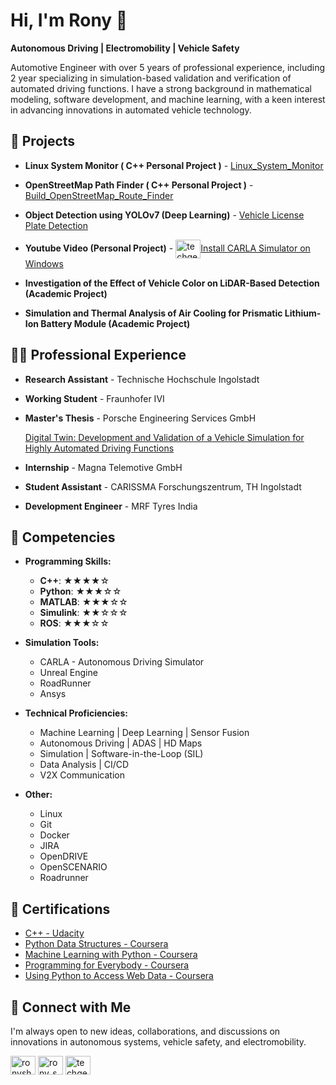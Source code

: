 # Hi, I'm Rony 👋

**Autonomous Driving | Electromobility | Vehicle Safety**

Automotive Engineer with over 5 years of professional experience, including 2 year specializing in simulation-based validation and verification of automated driving functions. I have a strong background in mathematical modeling, software development, and machine learning, with a keen interest in advancing innovations in automated vehicle technology.

## 🎯 Projects

- **Linux System Monitor ( C++ Personal Project )** - [Linux_System_Monitor](https://github.com/ronyshaji/Udacity_CPP/tree/main/Linux_System_Monitor)

- **OpenStreetMap Path Finder ( C++ Personal Project )** - [Build_OpenStreetMap_Route_Finder](https://github.com/ronyshaji/Udacity_CPP/tree/main/Build_OpenStreetMap_Route_Finder)

- **Object Detection using YOLOv7 (Deep Learning)** - [Vehicle License Plate Detection](https://github.com/ronyshaji/Number-Plate-Detection-Yolov7)

- **Youtube Video (Personal Project)** - <a href="https://www.youtube.com/watch?v=lLkFA0fPrgs" target="blank"><img align="center" src="https://raw.githubusercontent.com/rahuldkjain/github-profile-readme-generator/master/src/images/icons/Social/youtube.svg" alt="techgena" height="30" width="40" /></a><a href="https://www.youtube.com/watch?v=lLkFA0fPrgs" target="blank">Install CARLA Simulator on Windows</a> 

- **Investigation of the Effect of Vehicle Color on LiDAR-Based Detection (Academic Project)**

- **Simulation and Thermal Analysis of Air Cooling for Prismatic Lithium-Ion Battery Module (Academic Project)**

## 👨‍💻 Professional Experience

- **Research Assistant**  - Technische Hochschule Ingolstadt 

- **Working Student** - Fraunhofer IVI

- **Master's Thesis** - Porsche Engineering Services GmbH

  [Digital Twin: Development and Validation of a Vehicle Simulation for Highly Automated Driving Functions](https://github.com/ronyshaji/Master-Thesis)

- **Internship**  - Magna Telemotive GmbH

- **Student Assistant** - CARISSMA Forschungszentrum, TH Ingolstadt

- **Development Engineer** - MRF Tyres India  


## 🧠 Competencies

- **Programming Skills:**

  - **C++**: ★★★★☆
  - **Python**: ★★★☆☆
  - **MATLAB**: ★★★☆☆
  - **Simulink**: ★★☆☆☆
  - **ROS**: ★★★☆☆

- **Simulation Tools:**

  - CARLA - Autonomous Driving Simulator
  - Unreal Engine
  - RoadRunner
  - Ansys

- **Technical Proficiencies:**

  - Machine Learning | Deep Learning | Sensor Fusion
  - Autonomous Driving | ADAS | HD Maps
  - Simulation | Software-in-the-Loop (SIL)
  - Data Analysis | CI/CD
  - V2X Communication

- **Other:**
  - Linux
  - Git
  - Docker
  - JIRA
  - OpenDRIVE
  - OpenSCENARIO
  - Roadrunner

## 📝 Certifications

 - <a href="https://www.udacity.com/dashboard" target="blank">C++ - Udacity</a>
 - <a href="https://coursera.org/share/a42eb63af0f1585896efc86f66aff160" target="blank">Python Data Structures - Coursera</a>
 - <a href="https://coursera.org/share/7195f4d5ad89c9acebc2fb7b1b94d1e0" target="blank">Machine Learning with Python - Coursera</a>
 - <a href="https://coursera.org/share/4de579858aeac3251eb7aac65d335ddb" target="blank">Programming for Everybody - Coursera</a>
 - <a href="https://coursera.org/share/491388f24230c7450e1bc85e4a776663" target="blank">Using Python to Access Web Data - Coursera</a>
 
## 🤳 Connect with Me

I'm always open to new ideas, collaborations, and discussions on innovations in autonomous systems, vehicle safety, and electromobility.

<p align="left">
<a href="https://linkedin.com/in/ronyshaji" target="blank"><img align="center" src="https://raw.githubusercontent.com/rahuldkjain/github-profile-readme-generator/master/src/images/icons/Social/linked-in-alt.svg" alt="ronyshaji" height="30" width="40" /></a> 
<a href="https://instagram.com/rony_shaji" target="blank"><img align="center" src="https://raw.githubusercontent.com/rahuldkjain/github-profile-readme-generator/master/src/images/icons/Social/instagram.svg" alt="rony_shaji" height="30" width="40" /></a> 
<a href="https://www.youtube.com/c/techgena" target="blank"><img align="center" src="https://raw.githubusercontent.com/rahuldkjain/github-profile-readme-generator/master/src/images/icons/Social/youtube.svg" alt="techgena" height="30" width="40" /></a>
</p>




